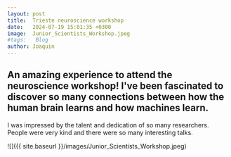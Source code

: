 ```yaml
---
layout: post
title:  Trieste neuroscience workshop
date:   2024-07-19 15:01:35 +0300
image:  Junior_Scientists_Workshop.jpeg
#tags:   Blog
author: Joaquin
---
```



## An amazing experience to attend the neuroscience workshop! I've been fascinated to discover so many connections between how the human brain learns and how machines learn.

I was impressed by the talent and dedication of so many researchers. People were very kind and there were so many interesting talks.


![]({{ site.baseurl }}/images/Junior_Scientists_Workshop.jpeg)




